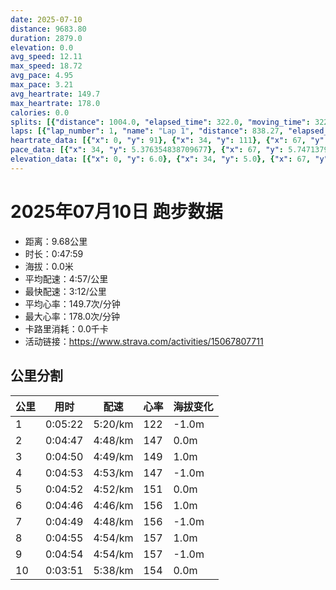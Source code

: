 ```yaml
---
date: 2025-07-10
distance: 9683.80
duration: 2879.0
elevation: 0.0
avg_speed: 12.11
max_speed: 18.72
avg_pace: 4.95
max_pace: 3.21
avg_heartrate: 149.7
max_heartrate: 178.0
calories: 0.0
splits: [{"distance": 1004.0, "elapsed_time": 322.0, "moving_time": 322.0, "average_speed": 3.12, "pace": 5.341891025641025, "average_heartrate": 122.8913043478261, "elevation_difference": -1.0, "split_number": 1}, {"distance": 997.0, "elapsed_time": 287.0, "moving_time": 287.0, "average_speed": 3.47, "pace": 4.803083573487031, "average_heartrate": 147.3658536585366, "elevation_difference": 0.0, "split_number": 2}, {"distance": 1002.0, "elapsed_time": 290.0, "moving_time": 290.0, "average_speed": 3.46, "pace": 4.816965317919075, "average_heartrate": 149.0103448275862, "elevation_difference": 1.0, "split_number": 3}, {"distance": 998.0, "elapsed_time": 293.0, "moving_time": 293.0, "average_speed": 3.41, "pace": 4.887595307917888, "average_heartrate": 147.9692832764505, "elevation_difference": -1.0, "split_number": 4}, {"distance": 1000.0, "elapsed_time": 292.0, "moving_time": 292.0, "average_speed": 3.42, "pace": 4.873304093567251, "average_heartrate": 151.0068493150685, "elevation_difference": 0.0, "split_number": 5}, {"distance": 999.0, "elapsed_time": 286.0, "moving_time": 286.0, "average_speed": 3.49, "pace": 4.775558739255014, "average_heartrate": 156.24125874125875, "elevation_difference": 1.0, "split_number": 6}, {"distance": 1001.5, "elapsed_time": 289.0, "moving_time": 289.0, "average_speed": 3.47, "pace": 4.803083573487031, "average_heartrate": 156.6885813148789, "elevation_difference": -1.0, "split_number": 7}, {"distance": 1001.5, "elapsed_time": 295.0, "moving_time": 295.0, "average_speed": 3.39, "pace": 4.916430678466076, "average_heartrate": 157.9457627118644, "elevation_difference": 1.0, "split_number": 8}, {"distance": 999.0, "elapsed_time": 294.0, "moving_time": 294.0, "average_speed": 3.4, "pace": 4.901970588235294, "average_heartrate": 157.46598639455783, "elevation_difference": -1.0, "split_number": 9}, {"distance": 681.8, "elapsed_time": 231.0, "moving_time": 231.0, "average_speed": 2.95, "pace": 5.649728813559321, "average_heartrate": 154.5974025974026, "elevation_difference": 0.0, "split_number": 10}]
laps: [{"lap_number": 1, "name": "Lap 1", "distance": 838.27, "elapsed_time": 285.0, "moving_time": 285.0, "average_speed": 2.94, "pace": 5.668945578231292, "average_heartrate": 118.88888888888889, "max_heartrate": 131, "start_date": "2025-07-10 19:32:02+00:00", "elevation_difference": 0.0}, {"lap_number": 2, "name": "Lap 2", "distance": 380.93, "elapsed_time": 82.0, "moving_time": 82.0, "average_speed": 4.65, "pace": 3.5842365591397845, "average_heartrate": 151.25, "max_heartrate": 165, "start_date": "2025-07-10 19:36:49+00:00", "elevation_difference": 0.0}, {"lap_number": 3, "name": "Lap 3", "distance": 593.59, "elapsed_time": 199.0, "moving_time": 199.0, "average_speed": 2.98, "pace": 5.592852348993288, "average_heartrate": 144.16666666666666, "max_heartrate": 161, "start_date": "2025-07-10 19:38:11+00:00", "elevation_difference": 0.0}, {"lap_number": 4, "name": "Lap 4", "distance": 381.89, "elapsed_time": 82.0, "moving_time": 82.0, "average_speed": 4.66, "pace": 3.576545064377682, "average_heartrate": 153.0, "max_heartrate": 166, "start_date": "2025-07-10 19:41:30+00:00", "elevation_difference": 0.0}, {"lap_number": 5, "name": "Lap 5", "distance": 584.86, "elapsed_time": 199.0, "moving_time": 199.0, "average_speed": 2.94, "pace": 5.668945578231292, "average_heartrate": 146.5, "max_heartrate": 168, "start_date": "2025-07-10 19:42:52+00:00", "elevation_difference": 0.0}, {"lap_number": 6, "name": "Lap 6", "distance": 385.26, "elapsed_time": 85.0, "moving_time": 85.0, "average_speed": 4.53, "pace": 3.679183222958057, "average_heartrate": 155.25, "max_heartrate": 163, "start_date": "2025-07-10 19:46:11+00:00", "elevation_difference": 0.0}, {"lap_number": 7, "name": "Lap 7", "distance": 583.79, "elapsed_time": 200.0, "moving_time": 200.0, "average_speed": 2.92, "pace": 5.707773972602739, "average_heartrate": 145.33333333333334, "max_heartrate": 165, "start_date": "2025-07-10 19:47:37+00:00", "elevation_difference": 0.0}, {"lap_number": 8, "name": "Lap 8", "distance": 386.29, "elapsed_time": 84.0, "moving_time": 84.0, "average_speed": 4.6, "pace": 3.623195652173913, "average_heartrate": 154.75, "max_heartrate": 166, "start_date": "2025-07-10 19:50:58+00:00", "elevation_difference": 0.0}, {"lap_number": 9, "name": "Lap 9", "distance": 583.09, "elapsed_time": 201.0, "moving_time": 201.0, "average_speed": 2.9, "pace": 5.747137931034483, "average_heartrate": 148.16666666666666, "max_heartrate": 169, "start_date": "2025-07-10 19:52:23+00:00", "elevation_difference": 0.0}, {"lap_number": 10, "name": "Lap 10", "distance": 386.57, "elapsed_time": 84.0, "moving_time": 84.0, "average_speed": 4.6, "pace": 3.623195652173913, "average_heartrate": 159.25, "max_heartrate": 170, "start_date": "2025-07-10 19:55:44+00:00", "elevation_difference": 0.0}, {"lap_number": 11, "name": "Lap 11", "distance": 585.12, "elapsed_time": 196.0, "moving_time": 196.0, "average_speed": 2.99, "pace": 5.574147157190635, "average_heartrate": 152.66666666666666, "max_heartrate": 175, "start_date": "2025-07-10 19:57:09+00:00", "elevation_difference": 0.0}, {"lap_number": 12, "name": "Lap 12", "distance": 385.31, "elapsed_time": 83.0, "moving_time": 83.0, "average_speed": 4.64, "pace": 3.591961206896552, "average_heartrate": 163.5, "max_heartrate": 174, "start_date": "2025-07-10 20:00:25+00:00", "elevation_difference": 0.0}, {"lap_number": 13, "name": "Lap 13", "distance": 580.14, "elapsed_time": 197.0, "moving_time": 197.0, "average_speed": 2.94, "pace": 5.668945578231292, "average_heartrate": 153.16666666666666, "max_heartrate": 175, "start_date": "2025-07-10 20:01:49+00:00", "elevation_difference": 0.0}, {"lap_number": 14, "name": "Lap 14", "distance": 387.29, "elapsed_time": 84.0, "moving_time": 84.0, "average_speed": 4.61, "pace": 3.6153362255965287, "average_heartrate": 163.25, "max_heartrate": 172, "start_date": "2025-07-10 20:05:06+00:00", "elevation_difference": 0.0}, {"lap_number": 15, "name": "Lap 15", "distance": 583.94, "elapsed_time": 201.0, "moving_time": 201.0, "average_speed": 2.91, "pace": 5.7273883161512025, "average_heartrate": 154.16666666666666, "max_heartrate": 173, "start_date": "2025-07-10 20:06:31+00:00", "elevation_difference": 0.0}, {"lap_number": 16, "name": "Lap 16", "distance": 384.84, "elapsed_time": 86.0, "moving_time": 86.0, "average_speed": 4.47, "pace": 3.7285682326621923, "average_heartrate": 165.25, "max_heartrate": 176, "start_date": "2025-07-10 20:09:53+00:00", "elevation_difference": 0.0}, {"lap_number": 17, "name": "Lap 17", "distance": 585.2, "elapsed_time": 200.0, "moving_time": 200.0, "average_speed": 2.93, "pace": 5.688293515358361, "average_heartrate": 154.16666666666666, "max_heartrate": 171, "start_date": "2025-07-10 20:11:19+00:00", "elevation_difference": 0.0}, {"lap_number": 18, "name": "Lap 18", "distance": 388.33, "elapsed_time": 84.0, "moving_time": 84.0, "average_speed": 4.62, "pace": 3.607510822510822, "average_heartrate": 163.0, "max_heartrate": 173, "start_date": "2025-07-10 20:14:39+00:00", "elevation_difference": 0.0}, {"lap_number": 19, "name": "Lap 19", "distance": 699.06, "elapsed_time": 238.0, "moving_time": 238.0, "average_speed": 2.94, "pace": 5.668945578231292, "average_heartrate": 156.28571428571428, "max_heartrate": 178, "start_date": "2025-07-10 20:16:04+00:00", "elevation_difference": 0.0}]
heartrate_data: [{"x": 0, "y": 91}, {"x": 34, "y": 111}, {"x": 67, "y": 118}, {"x": 101, "y": 121}, {"x": 135, "y": 123}, {"x": 169, "y": 124}, {"x": 201, "y": 125}, {"x": 233, "y": 126}, {"x": 265, "y": 131}, {"x": 294, "y": 131}, {"x": 315, "y": 149}, {"x": 335, "y": 160}, {"x": 356, "y": 165}, {"x": 383, "y": 161}, {"x": 415, "y": 145}, {"x": 448, "y": 143}, {"x": 480, "y": 140}, {"x": 512, "y": 138}, {"x": 545, "y": 138}, {"x": 574, "y": 137}, {"x": 596, "y": 149}, {"x": 616, "y": 160}, {"x": 636, "y": 166}, {"x": 662, "y": 168}, {"x": 694, "y": 152}, {"x": 727, "y": 144}, {"x": 759, "y": 139}, {"x": 792, "y": 136}, {"x": 827, "y": 140}, {"x": 856, "y": 141}, {"x": 878, "y": 157}, {"x": 899, "y": 160}, {"x": 921, "y": 163}, {"x": 946, "y": 165}, {"x": 981, "y": 151}, {"x": 1013, "y": 144}, {"x": 1047, "y": 138}, {"x": 1079, "y": 139}, {"x": 1114, "y": 135}, {"x": 1143, "y": 139}, {"x": 1165, "y": 153}, {"x": 1186, "y": 161}, {"x": 1207, "y": 166}, {"x": 1233, "y": 169}, {"x": 1267, "y": 158}, {"x": 1300, "y": 142}, {"x": 1333, "y": 138}, {"x": 1366, "y": 143}, {"x": 1399, "y": 139}, {"x": 1430, "y": 143}, {"x": 1451, "y": 157}, {"x": 1472, "y": 167}, {"x": 1492, "y": 170}, {"x": 1518, "y": 175}, {"x": 1550, "y": 159}, {"x": 1582, "y": 151}, {"x": 1614, "y": 145}, {"x": 1647, "y": 142}, {"x": 1680, "y": 144}, {"x": 1710, "y": 149}, {"x": 1731, "y": 162}, {"x": 1751, "y": 169}, {"x": 1772, "y": 174}, {"x": 1798, "y": 175}, {"x": 1833, "y": 158}, {"x": 1866, "y": 147}, {"x": 1897, "y": 146}, {"x": 1929, "y": 144}, {"x": 1962, "y": 149}, {"x": 1992, "y": 149}, {"x": 2013, "y": 164}, {"x": 2033, "y": 168}, {"x": 2054, "y": 172}, {"x": 2080, "y": 173}, {"x": 2115, "y": 162}, {"x": 2148, "y": 152}, {"x": 2181, "y": 148}, {"x": 2215, "y": 142}, {"x": 2248, "y": 148}, {"x": 2278, "y": 146}, {"x": 2298, "y": 167}, {"x": 2318, "y": 172}, {"x": 2342, "y": 176}, {"x": 2370, "y": 171}, {"x": 2404, "y": 157}, {"x": 2436, "y": 152}, {"x": 2468, "y": 148}, {"x": 2501, "y": 150}, {"x": 2534, "y": 147}, {"x": 2564, "y": 149}, {"x": 2585, "y": 160}, {"x": 2607, "y": 170}, {"x": 2627, "y": 173}, {"x": 2652, "y": 178}, {"x": 2687, "y": 162}, {"x": 2721, "y": 155}, {"x": 2752, "y": 151}, {"x": 2785, "y": 149}, {"x": 2817, "y": 151}, {"x": 2850, "y": 148}]
pace_data: [{"x": 34, "y": 5.376354838709677}, {"x": 67, "y": 5.747137931034483}, {"x": 101, "y": 5.952392857142857}, {"x": 135, "y": 5.376354838709677}, {"x": 169, "y": 5.208343749999999}, {"x": 201, "y": 5.952392857142857}, {"x": 233, "y": 5.208343749999999}, {"x": 265, "y": 5.376354838709677}, {"x": 294, "y": 3.401367346938775}, {"x": 315, "y": 3.3333399999999997}, {"x": 335, "y": 3.546106382978723}, {"x": 356, "y": 3.546106382978723}, {"x": 383, "y": 5.747137931034483}, {"x": 415, "y": 5.376354838709677}, {"x": 448, "y": 5.208343749999999}, {"x": 480, "y": 5.5555666666666665}, {"x": 512, "y": 5.5555666666666665}, {"x": 545, "y": 5.208343749999999}, {"x": 574, "y": 3.787886363636363}, {"x": 596, "y": 3.787886363636363}, {"x": 616, "y": 3.546106382978723}, {"x": 636, "y": 3.3333399999999997}, {"x": 662, "y": 5.952392857142857}, {"x": 694, "y": 4.901970588235294}, {"x": 727, "y": 5.208343749999999}, {"x": 759, "y": 5.747137931034483}, {"x": 792, "y": 5.952392857142857}, {"x": 827, "y": 5.376354838709677}, {"x": 856, "y": 3.7037111111111107}, {"x": 878, "y": 3.968261904761904}, {"x": 899, "y": 3.623195652173913}, {"x": 921, "y": 3.401367346938775}, {"x": 946, "y": 5.747137931034483}, {"x": 981, "y": 5.5555666666666665}, {"x": 1013, "y": 5.050515151515151}, {"x": 1047, "y": 5.5555666666666665}, {"x": 1079, "y": 5.747137931034483}, {"x": 1114, "y": 5.208343749999999}, {"x": 1143, "y": 3.7037111111111107}, {"x": 1165, "y": 3.787886363636363}, {"x": 1186, "y": 3.546106382978723}, {"x": 1207, "y": 3.3333399999999997}, {"x": 1233, "y": 6.41026923076923}, {"x": 1267, "y": 6.172851851851851}, {"x": 1300, "y": 5.208343749999999}, {"x": 1333, "y": 5.747137931034483}, {"x": 1366, "y": 5.952392857142857}, {"x": 1399, "y": 5.5555666666666665}, {"x": 1430, "y": 3.968261904761904}, {"x": 1451, "y": 3.7037111111111107}, {"x": 1472, "y": 3.3333399999999997}, {"x": 1492, "y": 3.4722291666666667}, {"x": 1518, "y": 5.747137931034483}, {"x": 1550, "y": 5.747137931034483}, {"x": 1582, "y": 4.901970588235294}, {"x": 1614, "y": 5.952392857142857}, {"x": 1647, "y": 5.208343749999999}, {"x": 1680, "y": 5.5555666666666665}, {"x": 1710, "y": 3.7037111111111107}, {"x": 1731, "y": 3.4722291666666667}, {"x": 1751, "y": 3.7037111111111107}, {"x": 1772, "y": 3.623195652173913}, {"x": 1798, "y": 6.41026923076923}, {"x": 1833, "y": 6.41026923076923}, {"x": 1866, "y": 5.376354838709677}, {"x": 1897, "y": 5.5555666666666665}, {"x": 1929, "y": 5.376354838709677}, {"x": 1962, "y": 5.952392857142857}, {"x": 1992, "y": 3.546106382978723}, {"x": 2013, "y": 3.546106382978723}, {"x": 2033, "y": 3.7037111111111107}, {"x": 2054, "y": 3.623195652173913}, {"x": 2080, "y": 5.747137931034483}, {"x": 2115, "y": 5.952392857142857}, {"x": 2148, "y": 5.208343749999999}, {"x": 2181, "y": 5.5555666666666665}, {"x": 2215, "y": 6.41026923076923}, {"x": 2248, "y": 5.376354838709677}, {"x": 2278, "y": 3.4722291666666667}, {"x": 2298, "y": 3.3333399999999997}, {"x": 2318, "y": 3.546106382978723}, {"x": 2342, "y": 4.504513513513513}, {"x": 2370, "y": 6.41026923076923}, {"x": 2404, "y": 5.376354838709677}, {"x": 2436, "y": 4.761914285714285}, {"x": 2468, "y": 5.376354838709677}, {"x": 2501, "y": 5.952392857142857}, {"x": 2534, "y": 5.208343749999999}, {"x": 2564, "y": 3.623195652173913}, {"x": 2585, "y": 3.546106382978723}, {"x": 2607, "y": 3.7037111111111107}, {"x": 2627, "y": 3.401367346938775}, {"x": 2652, "y": 5.747137931034483}, {"x": 2687, "y": 5.376354838709677}, {"x": 2721, "y": 5.208343749999999}, {"x": 2752, "y": 5.952392857142857}, {"x": 2785, "y": 6.41026923076923}, {"x": 2817, "y": 5.952392857142857}, {"x": 2850, "y": 5.376354838709677}]
elevation_data: [{"x": 0, "y": 6.0}, {"x": 34, "y": 5.0}, {"x": 67, "y": 5.0}, {"x": 101, "y": 5.0}, {"x": 135, "y": 6.0}, {"x": 169, "y": 5.0}, {"x": 201, "y": 5.0}, {"x": 233, "y": 6.0}, {"x": 265, "y": 6.0}, {"x": 294, "y": 6.0}, {"x": 315, "y": 6.0}, {"x": 335, "y": 5.0}, {"x": 356, "y": 5.0}, {"x": 383, "y": 6.0}, {"x": 415, "y": 6.0}, {"x": 448, "y": 5.0}, {"x": 480, "y": 5.0}, {"x": 512, "y": 5.0}, {"x": 545, "y": 6.0}, {"x": 574, "y": 6.0}, {"x": 596, "y": 6.0}, {"x": 616, "y": 5.0}, {"x": 636, "y": 6.0}, {"x": 662, "y": 6.0}, {"x": 694, "y": 6.0}, {"x": 727, "y": 5.0}, {"x": 759, "y": 5.0}, {"x": 792, "y": 6.0}, {"x": 827, "y": 6.0}, {"x": 856, "y": 6.0}, {"x": 878, "y": 6.0}, {"x": 899, "y": 6.0}, {"x": 921, "y": 6.0}, {"x": 946, "y": 6.0}, {"x": 981, "y": 6.0}, {"x": 1013, "y": 5.0}, {"x": 1047, "y": 5.0}, {"x": 1079, "y": 5.0}, {"x": 1114, "y": 6.0}, {"x": 1143, "y": 6.0}, {"x": 1165, "y": 5.0}, {"x": 1186, "y": 5.0}, {"x": 1207, "y": 6.0}, {"x": 1233, "y": 5.0}, {"x": 1267, "y": 5.0}, {"x": 1300, "y": 5.0}, {"x": 1333, "y": 5.0}, {"x": 1366, "y": 5.0}, {"x": 1399, "y": 6.0}, {"x": 1430, "y": 6.0}, {"x": 1451, "y": 6.0}, {"x": 1472, "y": 5.0}, {"x": 1492, "y": 6.0}, {"x": 1518, "y": 6.0}, {"x": 1550, "y": 6.0}, {"x": 1582, "y": 6.0}, {"x": 1614, "y": 6.0}, {"x": 1647, "y": 6.0}, {"x": 1680, "y": 6.0}, {"x": 1710, "y": 6.0}, {"x": 1731, "y": 6.0}, {"x": 1751, "y": 5.0}, {"x": 1772, "y": 6.0}, {"x": 1798, "y": 6.0}, {"x": 1833, "y": 5.0}, {"x": 1866, "y": 5.0}, {"x": 1897, "y": 6.0}, {"x": 1929, "y": 6.0}, {"x": 1962, "y": 6.0}, {"x": 1992, "y": 6.0}, {"x": 2013, "y": 5.0}, {"x": 2033, "y": 5.0}, {"x": 2054, "y": 5.0}, {"x": 2080, "y": 6.0}, {"x": 2115, "y": 6.0}, {"x": 2148, "y": 6.0}, {"x": 2181, "y": 6.0}, {"x": 2215, "y": 6.0}, {"x": 2248, "y": 6.0}, {"x": 2278, "y": 6.0}, {"x": 2298, "y": 5.0}, {"x": 2318, "y": 5.0}, {"x": 2342, "y": 6.0}, {"x": 2370, "y": 6.0}, {"x": 2404, "y": 6.0}, {"x": 2436, "y": 6.0}, {"x": 2468, "y": 6.0}, {"x": 2501, "y": 6.0}, {"x": 2534, "y": 6.0}, {"x": 2564, "y": 6.0}, {"x": 2585, "y": 6.0}, {"x": 2607, "y": 6.0}, {"x": 2627, "y": 5.0}, {"x": 2652, "y": 5.0}, {"x": 2687, "y": 5.0}, {"x": 2721, "y": 5.0}, {"x": 2752, "y": 5.0}, {"x": 2785, "y": 6.0}, {"x": 2817, "y": 5.0}, {"x": 2850, "y": 6.0}]
---
```


# 2025年07月10日 跑步数据

- 距离：9.68公里
- 时长：0:47:59
- 海拔：0.0米
- 平均配速：4:57/公里
- 最快配速：3:12/公里
- 平均心率：149.7次/分钟
- 最大心率：178.0次/分钟
- 卡路里消耗：0.0千卡
- 活动链接：https://www.strava.com/activities/15067807711

## 公里分割

| 公里 | 用时 | 配速 | 心率 | 海拔变化 |
|------|------|------|------|------|
| 1 | 0:05:22 | 5:20/km | 122 | -1.0m |
| 2 | 0:04:47 | 4:48/km | 147 | 0.0m |
| 3 | 0:04:50 | 4:49/km | 149 | 1.0m |
| 4 | 0:04:53 | 4:53/km | 147 | -1.0m |
| 5 | 0:04:52 | 4:52/km | 151 | 0.0m |
| 6 | 0:04:46 | 4:46/km | 156 | 1.0m |
| 7 | 0:04:49 | 4:48/km | 156 | -1.0m |
| 8 | 0:04:55 | 4:54/km | 157 | 1.0m |
| 9 | 0:04:54 | 4:54/km | 157 | -1.0m |
| 10 | 0:03:51 | 5:38/km | 154 | 0.0m |

